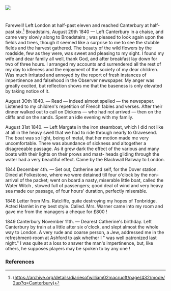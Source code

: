 <a href="https://www.kent-maps.online"><img src="https://www.kent-maps.online/juncture/ve-button.png"></a>
<param ve-config title="Charles Macready (1793-1873)" author="Trinity Barber and Michelle Crowther" layout="vtl" banner="https://raw.githubusercontent.com/kent-map/images/main/banners/19c.jpg">

<!-- <param ve-entity eid="Q936183" aliases="Tonbridge">
<param ve-entity eid="Q99678204" aliases="Halstead Place">
<param ve-entity eid="Q2035885" aliases="Halstead">
<param ve-entity eid="Q26645227" aliases="Ferox Hall">
<param ve-entity eid="Q122384" aliases="Pratts Bottom">
<param ve-entity eid="Q2050835" aliases="Knockholt">
<param ve-entity eid="Q2220232" aliases="Hildenborough">
<param ve-entity eid="Q2048526" aliases="Southborough">
<param ve-entity eid="Q2744669" aliases="Hawkhurst">
<param ve-entity eid="Q17545758" aliases="Ramhurst">
<param ve-entity eid="Q665489" aliases="Tunbridge Wells">
<param ve-entity eid="Q939838" aliases="Sevenoaks"> -->

#

Farewell! Left London at half-past eleven and reached Canterbury at half-past six.[^ref1]
Broadstairs, August 29th 1840 — Left Canterbury in a chaise, and came very slowly along to Broadstairs ; was pleased to look again upon the fields and trees, though it seemed like a surprise to me to see the stubble fields and the harvest gathered. The beauty of the wild flowers by the roadside, few as they were, was sweet and pleasing to my sight. I found my wife and dear family all well, thank God, and after breakfast lay down for two of three hours. I arranged my accounts and surrendered all the rest of my day to idleness and the enjoyment of the society of my dear children. Was much irritated and annoyed by the report of fresh instances of impertinence and falsehood in the Observer newspaper. My anger was greatly excited, but reflection shows me that the baseness is only elevated by taking notice of it.
<param ve-image url="https://www.google.com/url?sa=i&url=https%3A%2F%2Fwww.britannica.com%2Fbiography%2FWilliam-Charles-Macready&psig=AOvVaw2UMeN1Kbs-qV0kJAPhM7x8&ust=1702992406537000&source=images&cd=vfe&opi=89978449&ved=0CBIQjRxqFwoTCIjZ25WLmYMDFQAAAAAdAAAAABAD" label="Charles Macready, 1861" attribution="Unknown author, Public domain, via Wikimedia Commons">
<!-- <param ve-map center="Q936183" zoom="12">
<param ve-map center="Q99678204" zoom="12">
<param ve-map center="Q2220232" zoom="12">
<param ve-map center="Q2048526" zoom="12"> -->

August 3Oth 1840. — Read — indeed almost spelled — the newspaper. Listened to my children's repetition of French fables and verses. After their dinner walked out to call on Dickens — who had not arrived — then on the cliffs and on the sands. Spent an idle evening with my family.

<!-- <param ve-image url="https://upload.wikimedia.org/wikipedia/commons/d/df/John_George_Children.jpg" label="John George Children" attribution="Benjamin Rawlinson Faulkner (1787-1849), Public domain, via Wikimedia Commons">
<param ve-map center="Q936183" zoom="15">
<param ve-map center="Q99678204" zoom="15">  -->

August 31st 1840. — Left Margate in the iron steamboat, which I did not like at all in the heavy swell that we had to ride through nearly to Gravesend. The boat was so light, being of metal, that her motion made me very uncomfortable. There was abundance of sickness and altogether a disagreeable passage. As it grew dark the effect of the various and many boats with their lights on their prows and mast- heads gliding through the water had a very beautiful effect. Came by the Blackwall Railway to London.
<!-- <param ve-image url="https://upload.wikimedia.org/wikipedia/commons/2/2c/Davy_Humphry_desk_color_Howard.jpg" label="Humphry Davy, 1803" attribution="National Portrait Gallery, Public domain, via Wikimedia Commons">
<param ve-map center="Q17545758" zoom="15"> -->

1844
December 4th. — Set out, Catherine and self, for the Dover station. Dined at Folkestone, where we were detained till four o'clock by the non-arrival of the packet; went on board a nasty, miserable little boat, called the Water Witch , stowed full of passengers; good deal of wind and very heavy sea made our passage, of four hours' duration, perfectly miserable.
<!-- 
<param ve-image url="https://upload.wikimedia.org/wikipedia/commons/3/39/Waterloo_Elm_by_Anna_Children.jpg" label="Waterloo Elm by Anna Children" attribution="Anna Children, Public domain, via Wikimedia Commons">
<param ve-map center="Q26645227" zoom="15"> -->

1848
Letter from Mrs. Ratcliffe, quite destroying my hopes of Tonbridge. Acted Hamlet in my best style. Called. Mrs. Warner came into my room and gave me from the managers a cheque for £800 !

<!-- <param ve-image url="https://upload.wikimedia.org/wikipedia/commons/f/fe/Digital_ID-_419707._Atkins%2C_Anna_-_Photographer._1843-53_%283110003250%29.jpg" label="Cyanotypes of British Algae" attribution="New York Public Library, No restrictions, via Wikimedia Commons"> -->

1849
Canterbury November 11th. — Dearest Catherine's birthday. Left Canterbury by train at a little after six o'clock, and slept almost the whole way to London. A very rude and coarse person, a Jew, addressed me in the refreshment-room at Ashford to ask whether I " was well patronized last night." I was quite at a loss to answer the man's impertinence, but, like others, he supposes players may be spoken to by any one !
<!-- <param ve-image url="https://upload.wikimedia.org/wikipedia/commons/f/f0/Anna_Atkins_-_New_Zealand_-_Google_Art_Project.jpg" label="Anna Atkins" attribution="Anna Atkins, Public domain, via Wikimedia Commons"> -->

<!-- Anna died on the 9 June 1871, at Halstead Place, near Sevenoaks and is buried in St. Margaret's Churchyard. Sir John Hershel, her friend and inspiration, had died a month earlier at his home Collingwood, near Hawkhurst.  Anna's obituary describes her as an 'amiable and benevolent lady'[^ref15], but her early experimentation in photography is not mentioned.
<param ve-image url="https://upload.wikimedia.org/wikipedia/commons/1/17/St_Margaret%27s_Church%2C_Halstead.JPG" label="St Margaret's Church, Halstead" attribution="Jackarias, via Wikimedia Commons" license="CC BY-SA 4.0">
<param ve-map center="Q2035885" zoom="15">
<param ve-map center="Q939838" zoom="15">
<param ve-map center="Q2744669" zoom="15"> -->

### References
[^ref1]: (https://archive.org/details/diariesofwilliam02macruoft/page/432/mode/2up?q=Canterbury) 
<!-- [^ref1]: Atkins, A. _Memoir of J. G. Children, esq: including some unpublished poetry_  p.1 and p.19.
[^ref2]: Atkins, A. _Memoir of J. G. Children, esq: including some unpublished poetry_  p.29.
[^ref3]: Forgan, Sophie. 'Children, John George (1777–1852), chemist.' [Oxford Dictionary of National Biography](https://www.oxforddnb.com/view/10.1093/ref:odnb/9780198614128.001.0001/odnb-9780198614128-e-5299)  Oxford University Press. Accessed: 20 July 2022. 
[^ref4]: Atkins, A. _Memoir of J. G. Children, esq: including some unpublished poetry_  p.72.
[^ref5]: Atkins, A. _Memoir of J. G. Children, esq. ...: including some unpublished poetry_  p.125-6
[^ref6]: Schaaf, Larry J. 'Atkins [née Children], Anna (1799–1871), botanist and photographic artist.' [Oxford Dictionary of National Biography](https://www.oxforddnb.com/view/10.1093/ref:odnb/9780198614128.001.0001/odnb-9780198614128-e-37132). Oxford University Press. Accessed: 20 July 2022. 
[^ref7]: Atkins, A. _Memoir of J. G. Children, esq: including some unpublished poetry_ by Atkins, Anna, 1799-1871, p.255.
[^ref8]: Kent Archives Catalogue https://www.kentarchives.org.uk/collections/getrecord/GB51_U969
[^ref9]: 'Celebrating Women in Science' [Honiman Museum](https://www.horniman.ac.uk/story/celebrating-women-in-science-anna-atkins/)
[^ref10]: 'Photography' _Artweek_  1986-12-27: Vol 17 Iss 44. 
[^ref11]: 'Anna Atkins' [Natural History Museum](https://www.nhm.ac.uk/discover/anna-atkins-cyanotypes-the-first-book-of-photographs.html#:~:text=Anna%20was%20born%20in%20Kent,worked%20at%20the%20British%20Museum.&text='She%20lost%20her%20mother%20very,her%20father%2C'%20Andrea%20says)
[^ref12]: Snyder, Laura J. _The Philosophical Breakfast Club_ New York: Random House, 2011, p.288.  
[^ref13]: [Photography pioneer: Anna Atkins' algae cyanotypes](https://www.europeana.eu/en/blog/photography-pioneer-anna-atkins-algae-cyanotypes)
[^ref14]: "England and Wales Census, 1861," database with images, [FamilySearch](https://www.familysearch.org/ark:/61903/1:1:Q2MP-8V4T): 3 March 2021, Ann Atkins in household of John P Atkins, Halstead, Kent, England, United Kingdom; from "1861 England, Scotland and Wales census," database and images, [findmypast] (http://www.findmypast.com) : n.d.; citing PRO RG 9, The National Archives, Kew, Surrey.
[^ref15]: 'Obituary' _Maidstone Journal and Kentish Advertiser_ - Monday 19 June 1871 -->
